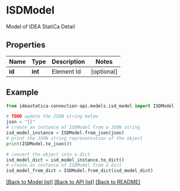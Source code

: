 # ISDModel

Model of IDEA StatiCa Detail

## Properties

Name | Type | Description | Notes
------------ | ------------- | ------------- | -------------
**id** | **int** | Element Id | [optional] 

## Example

```python
from ideastatica-connection-api.models.isd_model import ISDModel

# TODO update the JSON string below
json = "{}"
# create an instance of ISDModel from a JSON string
isd_model_instance = ISDModel.from_json(json)
# print the JSON string representation of the object
print(ISDModel.to_json())

# convert the object into a dict
isd_model_dict = isd_model_instance.to_dict()
# create an instance of ISDModel from a dict
isd_model_from_dict = ISDModel.from_dict(isd_model_dict)
```
[[Back to Model list]](../README.md#documentation-for-models) [[Back to API list]](../README.md#documentation-for-api-endpoints) [[Back to README]](../README.md)


